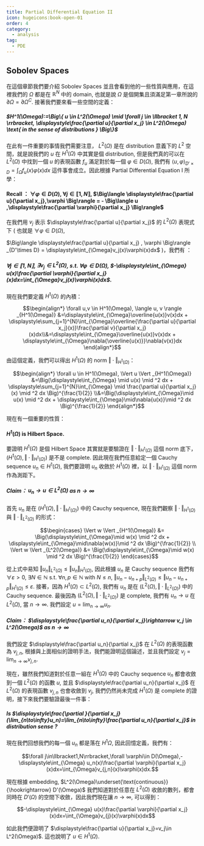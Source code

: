 ```yaml
---
title: Partial Differential Equation II
icon: hugeicons:book-open-01
order: 4
category:
  - analysis
tag:
  - PDE
---
```


## Sobolev Spaces

在這個章節我們要介紹 Sobolev Spaces 並且會看到他的一些性質與應用，在這裡我們的 $\Omega$ 都是在 $\mathbb{R}^N$ 中的 domain, 也就是說 $\Omega$ 是個開集且須滿足第一章所說的 $\partial \Omega = \partial \Omega^C$. 接著我們要來看一些空間的定義：

##### $H^1(\Omega):=\Big\{ u \in L^2(\Omega) \mid \forall j \in  \llbracket 1, N \rrbracket, \displaystyle\frac{\partial u}{\partial x_j} \in L^2(\Omega) \text{ in the sense of distributions } \Big\}$

在此有一件重要的事情我們需要注意， $L^2(\Omega)$ 是在 distribution 意義下的 $L^2$ 空間，就是說我們的 $u$ 在 $H^1(\Omega)$ 中其實是個 distribution, 但是我們真的可以在 $L^2(\Omega)$ 中找到一個 $u$ 的表現函數 $f_u$ 滿足對於每一個 $\varphi \in D(\Omega)$, 我們有 $\langle u, \varphi \rangle _{D'\times D} = \displaystyle\int_{\Omega}f_u(x)\varphi(x)dx$ 這件事會成立。因此根據 Partial Differential Equation I 所學：

#### Recall ： $\forall \varphi \in D(\Omega)$, $\forall j \in \llbracket 1, N \rrbracket$, $\Big\langle \displaystyle\frac{\partial u}{\partial x_j},\varphi \Big\rangle = - \Big\langle u ,\displaystyle\frac{\partial \varphi}{\partial x_j} \Big\rangle$

在我們用 $v_j$ 表示 $\displaystyle\frac{\partial u}{\partial x_j}$ 的 $L^2(\Omega)$ 表現式下 ( 也就是 $\forall \varphi \in D(\Omega)$, 

$\Big\langle \displaystyle\frac{\partial u}{\partial x_j} , \varphi \Big\rangle _{D'\times D} = \displaystyle\int_{\Omega}v_j(x)\varphi(x)dx$ )，我們有 ：

##### $\forall j\in\llbracket1,N\rrbracket$, $\exists v_j \in L^2(\Omega)$, s.t. $\forall \varphi\in D(\Omega)$, $-\displaystyle\int_{\Omega} u(x)\frac{\partial \varphi}{\partial x_j}(x)dx=\int_{\Omega}v_j(x)\varphi(x)dx$.

現在我們要定義 $H^1(\Omega)$ 的內積：

$$\begin{align*} \forall u,v \in H^1(\Omega), \langle u, v \rangle _{H^1(\Omega)} &=\displaystyle\int_{\Omega}\overline{u(x)}v(x)dx + \displaystyle\sum_{j=1}^{N}\int_{\Omega}\overline{\frac{\partial u}{\partial x_j}(x)}\frac{\partial v}{\partial x_j}(x)dx\\&=\displaystyle\int_{\Omega}\overline{u(x)}v(x)dx + \displaystyle\int_{\Omega}\nabla{\overline{u(x)}}\nabla{v(x)}dx \end{align*}$$

由這個定義，我們可以得出 $H^1(\Omega)$ 的 norm $\Vert \cdot \Vert _{H^1(\Omega)}$：

$$\begin{align*} \forall u \in H^1(\Omega), \Vert u \Vert _{H^1(\Omega)} &=\Big(\displaystyle\int_{\Omega} \mid u(x) \mid ^2 dx + \displaystyle\sum_{j=1}^{N}\int_{\Omega} \mid \frac{\partial u}{\partial x_j}(x) \mid ^2 dx \Big)^{\frac{1}{2}} \\&=\Big(\displaystyle\int_{\Omega}\mid u(x) \mid ^2 dx + \displaystyle\int_{\Omega}\mid\nabla{u(x)}\mid ^2 dx \Big)^{\frac{1}{2}} \end{align*}$$

現在有一個重要的性質：

#### $H^1(\Omega)$ is Hilbert Space.

要證明 $H^1(\Omega)$ 是個 Hilbert Space 其實就是要驗證在 $\Vert \cdot\Vert _{H^1(\Omega)}$ 這個 norm 底下， $(H^1(\Omega),\Vert \cdot\Vert _{H^1(\Omega)})$ 是不是 complete. 因此現在我們任意給定一個 Cauchy sequence $u_n \in H^1(\Omega)$, 我們要證明 $u_n$ 收斂於 $H^1(\Omega)$ 裡，以 $\Vert \cdot\Vert _{H^1(\Omega)}$ 這個 norm 作為測距下。 

##### Claim： $u_n \rightarrow u\in L^2(\Omega)$ as $n\rightarrow \infty$

首先 $u_n$ 是在 $( H^1(\Omega) ,\Vert \cdot \Vert _{H^1(\Omega)} )$ 中的 Cauchy sequence, 現在我們觀察 $\Vert \cdot \Vert _{H^1(\Omega)}$ 與 $\Vert \cdot \Vert _{L^2(\Omega)}$ 的形式：

$$\begin{cases} \Vert w \Vert _{H^1(\Omega)} &= \Big(\displaystyle\int_{\Omega}\mid w(x) \mid ^2 dx + \displaystyle\int_{\Omega}\mid\nabla{w(x)}\mid ^2 dx \Big)^{\frac{1}{2}} \\ \Vert w \Vert _{L^2(\Omega)} &= \Big(\displaystyle\int_{\Omega}\mid w(x) \mid ^2 dx \Big)^{\frac{1}{2}} \end{cases}$$

從上式中易知 $\Vert u_n \Vert _{L^2(\Omega)}\le\Vert u_n \Vert _{H^1(\Omega)}$, 因此根據 $u_n$ 是 Cauchy sequence 我們有 $\forall \varepsilon >0$, $\exists N\in\mathbb{N}$ s.t. $\forall n, p \in \mathbb{N}$ with $N\le n$, $\Vert u_n-u_{n+p} \Vert _{L^2(\Omega)}\le\Vert u_n-u_{n+p} \Vert _{H^1(\Omega)}\le\varepsilon$. 接著，因為 $H^1(\Omega)\subset L^2(\Omega)$, 我們有 $u_n$ 是在 $( L^2(\Omega) ,\Vert \cdot \Vert _{L^2(\Omega)} )$ 中的 Cauchy sequence. 最後因為 $( L^2(\Omega) ,\Vert \cdot \Vert _{L^2(\Omega)} )$ 是 complete, 我們有 $u_n\rightarrow u$ 在 $L^2(\Omega)$, 當 $n\rightarrow \infty$. 我們設定 $u=\displaystyle\lim_{n\to\infty}u_n$. 

##### Claim： $\displaystyle\frac{\partial u_n}{\partial x_j}\rightarrow v_j \in L^2(\Omega)$ as $n\rightarrow \infty$

我們設定 $\displaystyle\frac{\partial u_n}{\partial x_j}$ 在 $L^2(\Omega)$ 的表現函數為 $v_{j,n}$, 根據與上面相似的證明手法，我們能證明這個論述，並且我們設定 $v_j=\displaystyle\lim_{n\to\infty}v_{j,n}$.

現在，雖然我們知道對於任意一組在 $H^1(\Omega)$ 中的 Cauchy sequence $u_n$ 都會收斂到一個 $L^2(\Omega)$ 的函數 $u$, 並且 $\displaystyle\frac{\partial u_n}{\partial x_j}$ 在 $L^2(\Omega)$ 的表現函數 $v_{j,n}$ 也會收斂到 $v_j$, 我們仍然尚未完成 $H^1(\Omega)$ 是 complete 的證明，接下來我們要驗證最後一件事：

##### Is $\displaystyle\frac{\partial }{\partial x_j}(\lim_{n\to\infty}u_n)=\lim_{n\to\infty}\frac{\partial u_n}{\partial x_j}$ in distribution sense ?

現在我們回想我們的每一個 $u_n$ 都是落在 $H^1{\Omega}$, 因此回憶定義，我們有：

$$\forall j\in\llbracket1,N\rrbracket,\forall \varphi\in D(\Omega),-\displaystyle\int_{\Omega} u_n(x)\frac{\partial \varphi}{\partial x_j}(x)dx=\int_{\Omega}v_{j,n}(x)\varphi(x)dx.$$

現在根據 embedding, $L^2(\Omega)\underset{\text{continuous}}{\hookrightarrow} D'(\Omega)$ 我們知道對於任意在 $L^2(\Omega)$ 收斂的數列，都會同時在 $D'(\Omega)$ 的空間下收斂，因此我們現在讓 $n\to\infty$, 可以得到：

$$-\displaystyle\int_{\Omega} u(x)\frac{\partial \varphi}{\partial x_j}(x)dx=\int_{\Omega}v_{j}(x)\varphi(x)dx$$

如此我們便證明了 $\displaystyle\frac{\partial u}{\partial x_j}=v_j\in L^2(\Omega)$. 這也說明了 $u\in H^1(\Omega)$. 
